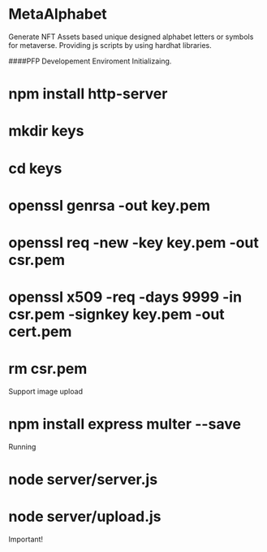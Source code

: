 # MetaAlphabet
Generate NFT Assets based unique designed alphabet letters or symbols for metaverse.
Providing js scripts by using hardhat libraries.



####PFP Developement Enviroment Initializaing.

# npm install http-server
# mkdir keys
# cd keys
# openssl genrsa -out key.pem
# openssl req -new -key key.pem -out csr.pem
# openssl x509 -req -days 9999 -in csr.pem -signkey key.pem -out cert.pem
# rm csr.pem
Support image upload
# npm install express multer --save


Running
# node server/server.js 
# node server/upload.js 


Important!
